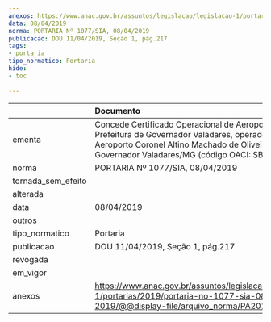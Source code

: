 ```yaml
---
anexos: https://www.anac.gov.br/assuntos/legislacao/legislacao-1/portarias/2019/portaria-no-1077-sia-08-04-2019/@@display-file/arquivo_norma/PA2019-1077.pdf
data: 08/04/2019
norma: PORTARIA Nº 1077/SIA, 08/04/2019
publicacao: DOU 11/04/2019, Seção 1, pág.217
tags:
- portaria
tipo_normatico: Portaria
hide: 
- toc 
 
---
```


|                    | Documento                                                                                                                                                                                    |
|:-------------------|:---------------------------------------------------------------------------------------------------------------------------------------------------------------------------------------------|
| ementa             | Concede Certificado Operacional de Aeroporto à Prefeitura de Governador Valadares, operador do Aeroporto Coronel Altino Machado de Oliveira, em Governador Valadares/MG (código OACI: SBGV). |
| norma              | PORTARIA Nº 1077/SIA, 08/04/2019                                                                                                                                                             |
| tornada_sem_efeito |                                                                                                                                                                                              |
| alterada           |                                                                                                                                                                                              |
| data               | 08/04/2019                                                                                                                                                                                   |
| outros             |                                                                                                                                                                                              |
| tipo_normatico     | Portaria                                                                                                                                                                                     |
| publicacao         | DOU 11/04/2019, Seção 1, pág.217                                                                                                                                                             |
| revogada           |                                                                                                                                                                                              |
| em_vigor           |                                                                                                                                                                                              |
| anexos             | https://www.anac.gov.br/assuntos/legislacao/legislacao-1/portarias/2019/portaria-no-1077-sia-08-04-2019/@@display-file/arquivo_norma/PA2019-1077.pdf                                         |